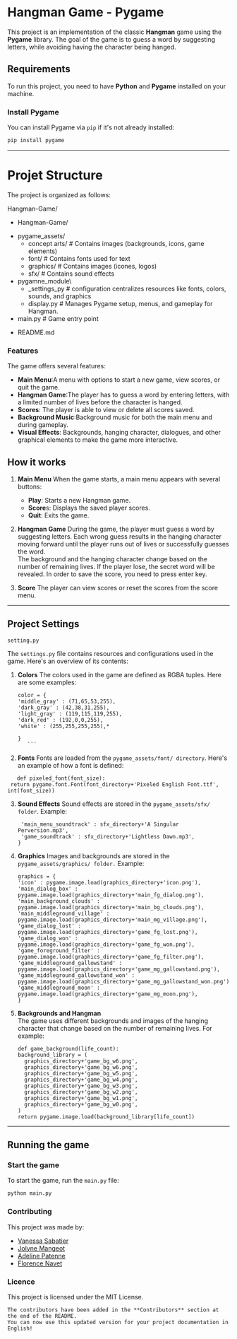 # Hangman Game - Pygame

This project is an implementation of the classic **Hangman** game using the **Pygame** library. The goal of the game is to guess a word by suggesting letters, while avoiding having the character being hanged.

## Requirements

To run this project, you need to have **Python** and **Pygame** installed on your machine.

### Install Pygame

You can install Pygame via `pip` if it's not already installed:

```bash
pip install pygame
```  
***  

# Projet Structure  

The project is organized as follows:  

Hangman-Game/
+ Hangman-Game/
 * pygame_assets/
   * concept arts/        # Contains images (backgrounds, icons, game elements)
   * font/                # Contains fonts used for text
   * graphics/            # Contains images (icones, logos)  
   * sfx/                 # Contains sound effects
 * pygamne_module\
   * _settings_py         # configuration centralizes resources like fonts, colors, sounds, and graphics
   * display.py           # Manages Pygame setup, menus, and gameplay for Hangman.
 * main.py                # Game entry point
 
+ README.md                

### Features  
The game offers several features:  

+ **Main Menu**:A menu with options to start a new game, view scores, or quit the game.
+ **Hangman Game**:The player has to guess a word by entering letters, with a limited number of lives before the character is hanged.
+ **Scores**: The player is able to view or delete all scores saved.
+ **Background Music**:Background music for both the main menu and during gameplay.
+ **Visual Effects**: Backgrounds, hanging character, dialogues, and other graphical elements to make the game more interactive.

## How it works 
1. **Main Menu**
   When the game starts, a main menu appears with several buttons:
   + **Play**: Starts a new Hangman game.
   + **Score**s: Displays the saved player scores.  
   + **Quit**: Exits the game.
     
3. **Hangman Game**
   During the game, the player must guess a word by suggesting letters. Each wrong guess results in the hanging character moving forward until the player runs out of lives      or successfully guesses the word.  
   The background and the hanging character change based on the number of remaining lives.
   If the player lose, the secret word will be revealed. 
   In order to save the score,  you need to press enter key.
5. **Score**
   The player can view scores or reset the scores from the score menu.

***  
   
## Project Settings  

   ```  
   setting.py  
   ```  
   The ```settings.py``` file contains resources and configurations used in the game. Here's an overview of its contents:
   
1. **Colors**
      The colors used in the game are defined as RGBA tuples. Here are some examples:
      ```
      color = {  
    'middle_gray' : (71,65,53,255),  
    'dark_gray' : (42,38,31,255),  
    'light_gray' : (119,115,119,255),  
    'dark_red' : (192,0,0,255),  
    'white' : (255,255,255,255),*  

      }   
         ```
2.   **Fonts**
      Fonts are loaded from the ```pygame_assets/font/ directory```. Here's an example of how a font is defined:
   ```
      def pixeled_font(font_size):  
    return pygame.font.Font(font_directory+'Pixeled English Font.ttf', int(font_size))
   ```
3. **Sound Effects**
     Sound effects are stored in the ```pygame_assets/sfx/ folder```. Example:
   ```sfx = {
    'main_menu_soundtrack' : sfx_directory+'A Singular Perversion.mp3',
    'game_soundtrack' : sfx_directory+'Lightless Dawn.mp3',
   }
   ```  

4. **Graphics**
      Images and backgrounds are stored in the ```pygame_assets/graphics/ folder.```
      Example:
      ```
      graphics = {
    'icon' : pygame.image.load(graphics_directory+'icon.png'),
    'main_dialog_box' : pygame.image.load(graphics_directory+'main_fg_dialog.png'),
    'main_background_clouds' : pygame.image.load(graphics_directory+'main_bg_clouds.png'),
    'main_middleground_village' : pygame.image.load(graphics_directory+'main_mg_village.png'),
    'game_dialog_lost' : pygame.image.load(graphics_directory+'game_fg_lost.png'),
    'game_dialog_won' : pygame.image.load(graphics_directory+'game_fg_won.png'),
    'game_foreground_filter' : pygame.image.load(graphics_directory+'game_fg_filter.png'),
    'game_middleground_gallowstand' : pygame.image.load(graphics_directory+'game_mg_gallowstand.png'),
    'game_middleground_gallowstand_won' : pygame.image.load(graphics_directory+'game_mg_gallowstand_won.png'),
    'game_middleground_moon' : pygame.image.load(graphics_directory+'game_mg_moon.png'),
      }
     ```
5. **Backgrounds and Hangman**  
      The game uses different backgrounds and images of the hanging character that change based on the number of remaining lives.
      For example:
      ```
      def game_background(life_count):
    background_library = (
        graphics_directory+'game_bg_w6.png',
        graphics_directory+'game_bg_w6.png',
        graphics_directory+'game_bg_w5.png',
        graphics_directory+'game_bg_w4.png',
        graphics_directory+'game_bg_w3.png',
        graphics_directory+'game_bg_w2.png',
        graphics_directory+'game_bg_w1.png',
        graphics_directory+'game_bg_w0.png',
    )
    return pygame.image.load(background_library[life_count])
   ```

***  
## Running the game

### Start the game  
To start the game, run the ```main.py``` file:  

```bash
python main.py
```  

### Contributing  
This project was made by:  
+ [Vanessa Sabatier](https://github.com/vanessa13001)
+ [Jolyne Mangeot](https://github.com/jolyne-mangeot)
+ [Adeline Patenne](https://github.com/AdelinePat/) 
+ [Florence Navet](https://github.com/florence-navet)

### Licence  
This project is licensed under the MIT License.

```
The contributors have been added in the **Contributors** section at the end of the README.
You can now use this updated version for your project documentation in English!
```  



   


      

   
   







  


